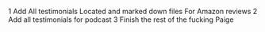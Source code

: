 1 Add All testimonials Located and marked down files For Amazon reviews
2 Add all testimonials for podcast
3 Finish the rest of the fucking Paige
